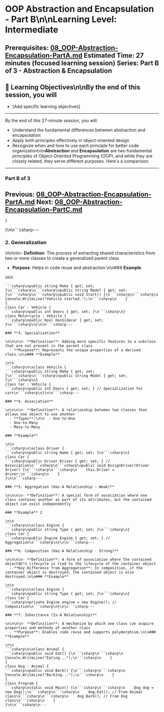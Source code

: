 # OOP Abstraction and Encapsulation - Part B\n\n**Learning Level**: Intermediate

**Prerequisites**: [08_OOP-Abstraction-Encapsulation-PartA.md](08_OOP-Abstraction-Encapsulation-PartA.md)
**Estimated Time**: 27 minutes (focused learning session)
**Series**: Part B of 3 - Abstraction & Encapsulation
---

## 🎯 Learning Objectives\n\nBy the end of this session, you will

- [Add specific learning objectives]

---
By the end of this 27-minute session, you will:

- Understand the fundamental differences between abstraction and encapsulation
- Apply both principles effectively in object-oriented design
- Recognize when and how to use each principle for better code organization\n\n**Abstraction** and **Encapsulation** are two fundamental principles of Object-Oriented Programming (OOP), and while they are closely related, they serve different purposes. Here's a comparison:

---

### Part B of 3

Previous: [08_OOP-Abstraction-Encapsulation-PartA.md](08_OOP-Abstraction-Encapsulation-PartA.md)
Next: [08_OOP-Abstraction-Encapsulation-PartC.md](08_OOP-Abstraction-Encapsulation-PartC.md)
---

    }
}\n\n```csharp---

### **2. Generalization**

\n\n\n\n- **Definition**: The process of extracting shared characteristics from two or more classes to create a generalized parent class

- **Purpose**: Helps in code reuse and abstraction.\n\n### **Example**

\n\n

```csharp\n\nclass Vehicle {
```csharp\npublic string Make { get; set; }\n```csharp\n```csharp\npublic string Model { get; set; }\n```csharp\n```csharp\npublic void Start() {\n```csharp\n```csharp\n    Console.WriteLine("Vehicle started.");\n```csharp\n    }
}
class Car : Vehicle {
```csharp\npublic int Doors { get; set; }\n```csharp\n}
class Motorcycle : Vehicle {
```csharp\npublic bool HasSidecar { get; set; }\n```csharp\n}\n\n```csharp---

### **3. Specialization**

\n\n\n\n- **Definition**: Adding more specific features to a subclass that are not present in the parent class
  - **Purpose**: Represents the unique properties of a derived class.\n\n### **Example**

\n\n
```csharp\n\nclass Vehicle {
```csharp\npublic string Make { get; set; }\n```csharp\n```csharp\npublic string Model { get; set; }\n```csharp\n}
class Car : Vehicle {
```csharp\npublic int Doors { get; set; } // Specialization for cars\n```csharp\n}\n\n```csharp---

### **4. Association**

\n\n\n\n- **Definition**: A relationship between two classes that allows one object to use another
  - **Types**:\n\n  - One-to-One
  - One-to-Many
  - Many-to-Many

### **Example**

\n\n
```csharp\n\nclass Driver {
```csharp\npublic string Name { get; set; }\n```csharp\n}
class Car {
```csharp\npublic Driver Driver { get; set; } // Association\n```csharp\n```csharp\npublic void AssignDriver(Driver driver) {\n```csharp\n```csharp\n    this.Driver = driver;\n```csharp\n    }
}\n\n```csharp---

### **5. Aggregation (Has-A Relationship - Weak)**

\n\n\n\n- **Definition**: A special form of association where one class contains another as part of its attributes, but the contained object can exist independently

### **Example** 2

\n\n
```csharp\n\nclass Engine {
```csharp\npublic string Type { get; set; }\n```csharp\n}
class Car {
```csharp\npublic Engine Engine { get; set; } // Aggregation\n```csharp\n}\n\n```csharp---

### **6. Composition (Has-A Relationship - Strong)**

\n\n\n\n- **Definition**: A form of association where the contained objectâ€™s lifecycle is tied to the lifecycle of the container object
  - **Key Difference from Aggregation**: In composition, if the container object is destroyed, the contained object is also destroyed.\n\n### **Example**

\n\n
```csharp\n\nclass Engine {
```csharp\npublic string Type { get; set; }\n```csharp\n}
class Car {
```csharp\nprivate Engine engine = new Engine(); // Composition\n```csharp\n}\n\n```csharp---

### **7. Inheritance (Is-A Relationship)**

\n\n\n\n- **Definition**: A mechanism by which one class can acquire properties and methods of another class
  - **Purpose**: Enables code reuse and supports polymorphism.\n\n### **Example**

\n\n
```csharp\n\nclass Animal {
```csharp\npublic void Eat() {\n```csharp\n```csharp\n    Console.WriteLine("Eating...");\n```csharp\n    }
}
class Dog : Animal {
```csharp\npublic void Bark() {\n```csharp\n```csharp\n    Console.WriteLine("Barking...");\n```csharp\n    }
}
class Program {
```csharp\nstatic void Main() {\n```csharp\n```csharp\n    Dog dog = new Dog();\n```csharp\n```csharp\n    dog.Eat(); // From Animal class\n```csharp\n```csharp\n    dog.Bark(); // From Dog class\n```csharp\n    }
}\n\n```csharp\n---
